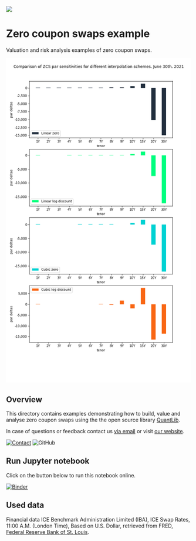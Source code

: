 <img width="25%" src="https://uploads-ssl.webflow.com/5fe3e7bd2382b0d5adcf9755/5fe45f175b0aa8f5fde8da09_basispoint_jade.png">

# Zero coupon swaps example

Valuation and risk analysis examples of zero coupon swaps.

![](graphs/sensitivities.png)

## Overview

This directory contains examples demonstrating how to build, value and analyse zero coupon swaps using the the open source library [QuantLib](https://www.quantlib.org/).

In case of questions or feedback contact us [via email](mailto:info@basispoint.io) or visit [our website](https://basispoint.io).

[![Contact](https://img.shields.io/badge/Contact-Email-lightgrey?style=flat-square)](mailto:info@basispoint.io)
![GitHub](https://img.shields.io/github/license/basis-point/jupyter-examples?style=flat-square)

## Run Jupyter notebook

Click on the button below to run this notebook online.

[![Binder](https://mybinder.org/badge_logo.svg)](https://mybinder.org/v2/gh/basis-point/jupyter-examples/master?filepath=%2Fnotebooks%2Fzero_coupon_swaps%2Fzero_coupon_swaps_example.ipynb)

## Used data

Financial data ICE Benchmark Administration Limited (IBA), ICE Swap Rates, 11:00 A.M. (London Time), Based on U.S. Dollar, retrieved from FRED, [Federal Reserve Bank of St. Louis](https://fred.stlouisfed.org/).